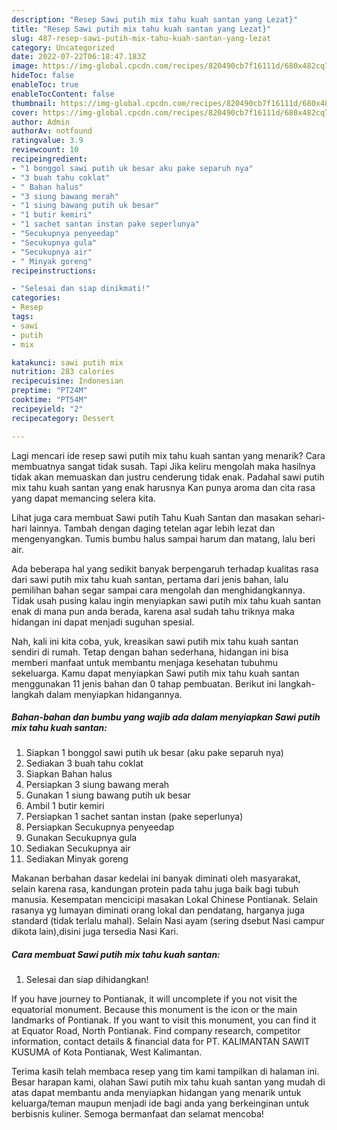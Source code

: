 ```yaml
---
description: "Resep Sawi putih mix tahu kuah santan yang Lezat}"
title: "Resep Sawi putih mix tahu kuah santan yang Lezat}"
slug: 487-resep-sawi-putih-mix-tahu-kuah-santan-yang-lezat
category: Uncategorized
date: 2022-07-22T06:18:47.183Z
image: https://img-global.cpcdn.com/recipes/820490cb7f16111d/680x482cq70/sawi-putih-mix-tahu-kuah-santan-foto-resep-utama.jpg
hideToc: false
enableToc: true
enableTocContent: false
thumbnail: https://img-global.cpcdn.com/recipes/820490cb7f16111d/680x482cq70/sawi-putih-mix-tahu-kuah-santan-foto-resep-utama.jpg
cover: https://img-global.cpcdn.com/recipes/820490cb7f16111d/680x482cq70/sawi-putih-mix-tahu-kuah-santan-foto-resep-utama.jpg
author: Admin
authorAv: notfound
ratingvalue: 3.9
reviewcount: 10
recipeingredient:
- "1 bonggol sawi putih uk besar aku pake separuh nya"
- "3 buah tahu coklat"
- " Bahan halus"
- "3 siung bawang merah"
- "1 siung bawang putih uk besar"
- "1 butir kemiri"
- "1 sachet santan instan pake seperlunya"
- "Secukupnya penyeedap"
- "Secukupnya gula"
- "Secukupnya air"
- " Minyak goreng"
recipeinstructions:

- "Selesai dan siap dinikmati!"
categories:
- Resep
tags:
- sawi
- putih
- mix

katakunci: sawi putih mix 
nutrition: 283 calories
recipecuisine: Indonesian
preptime: "PT24M"
cooktime: "PT54M"
recipeyield: "2"
recipecategory: Dessert

---
```



Lagi mencari ide resep sawi putih mix tahu kuah santan yang menarik? Cara membuatnya sangat tidak susah. Tapi Jika keliru mengolah maka hasilnya tidak akan memuaskan dan justru cenderung tidak enak. Padahal sawi putih mix tahu kuah santan yang enak harusnya Kan punya aroma dan cita rasa yang dapat memancing selera kita.


Lihat juga cara membuat Sawi putih Tahu Kuah Santan dan masakan sehari-hari lainnya. Tambah dengan daging tetelan agar lebih lezat dan mengenyangkan. Tumis bumbu halus sampai harum dan matang, lalu beri air.

Ada beberapa hal yang sedikit banyak berpengaruh terhadap kualitas rasa dari sawi putih mix tahu kuah santan, pertama dari jenis bahan, lalu pemilihan bahan segar sampai cara mengolah dan menghidangkannya. Tidak usah pusing kalau ingin menyiapkan sawi putih mix tahu kuah santan enak di mana pun anda berada, karena asal sudah tahu triknya maka hidangan ini dapat menjadi suguhan spesial.


Nah, kali ini kita coba, yuk, kreasikan sawi putih mix tahu kuah santan sendiri di rumah. Tetap dengan bahan sederhana, hidangan ini bisa memberi manfaat untuk membantu menjaga kesehatan tubuhmu sekeluarga. Kamu dapat menyiapkan Sawi putih mix tahu kuah santan menggunakan 11 jenis bahan dan 0 tahap pembuatan. Berikut ini langkah-langkah dalam menyiapkan hidangannya.

<!--inarticleads1-->

##### Bahan-bahan dan bumbu yang wajib ada dalam menyiapkan Sawi putih mix tahu kuah santan:

1. Siapkan 1 bonggol sawi putih uk besar (aku pake separuh nya)
1. Sediakan 3 buah tahu coklat
1. Siapkan  Bahan halus
1. Persiapkan 3 siung bawang merah
1. Gunakan 1 siung bawang putih uk besar
1. Ambil 1 butir kemiri
1. Persiapkan 1 sachet santan instan (pake seperlunya)
1. Persiapkan Secukupnya penyeedap
1. Gunakan Secukupnya gula
1. Sediakan Secukupnya air
1. Sediakan  Minyak goreng


Makanan berbahan dasar kedelai ini banyak diminati oleh masyarakat, selain karena rasa, kandungan protein pada tahu juga baik bagi tubuh manusia. Kesempatan mencicipi masakan Lokal Chinese Pontianak. Selain rasanya yg lumayan diminati orang lokal dan pendatang, harganya juga standard (tidak terlalu mahal). Selain Nasi ayam (sering dsebut Nasi campur dikota lain),disini juga tersedia Nasi Kari. 

<!--inarticleads2-->

##### Cara membuat Sawi putih mix tahu kuah santan:


1. Selesai dan siap dihidangkan!

If you have journey to Pontianak, it will uncomplete if you not visit the equatorial monument. Because this monument is the icon or the main landmarks of Pontianak. If you want to visit this monument, you can find it at Equator Road, North Pontianak. Find company research, competitor information, contact details &amp; financial data for PT. KALIMANTAN SAWIT KUSUMA of Kota Pontianak, West Kalimantan. 

Terima kasih telah membaca resep yang tim kami tampilkan di halaman ini. Besar harapan kami, olahan Sawi putih mix tahu kuah santan yang mudah di atas dapat membantu anda menyiapkan hidangan yang menarik untuk keluarga/teman maupun menjadi ide bagi anda yang berkeinginan untuk berbisnis kuliner. Semoga bermanfaat dan selamat mencoba!
